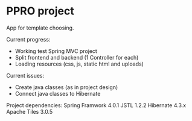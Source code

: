 # PPRO project
App for template choosing.

Current progress:
- Working test Spring MVC project
- Split frontend and backend (1 Controller for each)
- Loading resources (css, js, static html and uploads)

Current issues:
- Create java classes (as in project design)
- Connect java classes to Hibernate

Project dependencies:
Spring Framwork 4.0.1
JSTL 1.2.2
Hibernate 4.3.x
Apache Tiles 3.0.5